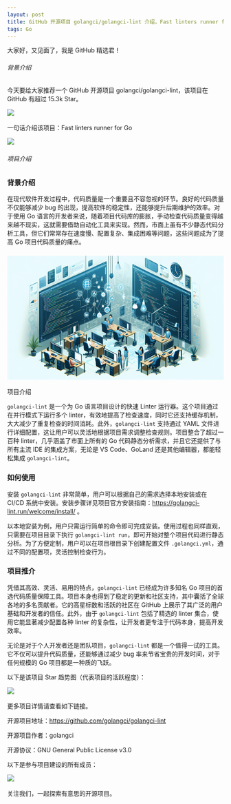 ```yaml
---
layout: post
title: GitHub 开源项目 golangci/golangci-lint 介绍，Fast linters runner for Go
tags: Go
---
```


大家好，又见面了，我是 GitHub 精选君！

###### 背景介绍

今天要给大家推荐一个 GitHub 开源项目 golangci/golangci-lint，该项目在 GitHub 有超过 15.3k Star。

![](https://stats.deeptrain.net/repo/golangci/golangci-lint/?theme=light)

一句话介绍该项目：Fast linters runner for Go




![](https://raw.githubusercontent.com/golangci/golangci-lint/master/assets/go.png)


###### 项目介绍

### 背景介绍

在现代软件开发过程中，代码质量是一个重要且不容忽视的环节。良好的代码质量不仅能够减少 bug 的出现，提高软件的稳定性，还能够提升后期维护的效率。对于使用 Go 语言的开发者来说，随着项目代码库的膨胀，手动检查代码质量变得越来越不现实，这就需要借助自动化工具来实现。然而，市面上虽有不少静态代码分析工具，但它们常常存在速度慢、配置复杂、集成困难等问题，这些问题成为了提高 Go 项目代码质量的痛点。

### 

![](https://raw.githubusercontent.com/ZhuPeng/pic/master/mac/compress_tmp-75cd31348a88d6f6b568a500b0a23f07.png)

项目介绍

`golangci-lint` 是一个为 Go 语言项目设计的快速 Linter 运行器。这个项目通过在并行模式下运行多个 linter，有效地提高了检查速度，同时它还支持缓存机制，大大减少了重复检查的时间消耗。此外，`golangci-lint` 支持通过 YAML 文件进行详细配置，这让用户可以灵活地根据项目需求调整检查规则。项目整合了超过一百种 linter，几乎涵盖了市面上所有的 Go 代码静态分析需求，并且它还提供了与所有主流 IDE 的集成方案，无论是 VS Code、GoLand 还是其他编辑器，都能轻松集成 `golangci-lint`。

### 如何使用

安装 `golangci-lint` 非常简单，用户可以根据自己的需求选择本地安装或在 CI/CD 系统中安装。安装步骤详见项目官方安装指南：https://golangci-lint.run/welcome/install/ 。

以本地安装为例，用户只需运行简单的命令即可完成安装。使用过程也同样直观，只需要在项目目录下执行 `golangci-lint run`，即可开始对整个项目代码进行静态分析。为了方便定制，用户可以在项目根目录下创建配置文件 `.golangci.yml`，通过不同的配置项，灵活控制检查行为。

### 项目推介

凭借其高效、灵活、易用的特点，`golangci-lint` 已经成为许多知名 Go 项目的首选代码质量保障工具。项目本身也得到了稳定的更新和社区支持，其中囊括了全球各地的多名贡献者。它的高星标数和活跃的社区在 GitHub 上展示了其广泛的用户基础和开发者的信任。此外，由于 `golangci-lint` 包括了精选的 linter 集合，使用它能显著减少配置各种 linter 的复杂性，让开发者更专注于代码本身，提高开发效率。

无论是对于个人开发者还是团队项目，`golangci-lint` 都是一个值得一试的工具。它不仅可以提升代码质量，还能够通过减少 bug 率来节省宝贵的开发时间，对于任何规模的 Go 项目都是一种质的飞跃。

以下是该项目 Star 趋势图（代表项目的活跃程度）：

![](https://api.star-history.com/svg?repos=golangci/golangci-lint&type=Timeline)

更多项目详情请查看如下链接。

开源项目地址：https://github.com/golangci/golangci-lint 

开源项目作者：golangci

开源协议：GNU General Public License v3.0

以下是参与项目建设的所有成员：

![](https://contrib.rocks/image?repo=golangci/golangci-lint)

关注我们，一起探索有意思的开源项目。

